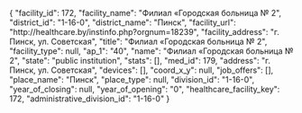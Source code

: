 {
    "facility_id": 172,
    "facility_name": "Филиал «Городская больница № 2",
    "district_id": "1-16-0",
    "district_name": "Пинск",
    "facility_url": "http:\/\/healthcare.by\/instinfo.php?orgnum=18239",
    "facility_address": "г. Пинск, ул. Советская",
    "title": "Филиал «Городская больница № 2",
    "facility_type": null,
    "ap_1": "40",
    "name": "Филиал «Городская больница № 2",
    "state": "public institution",
    "stats": [],
    "med_id": 179,
    "address": "г. Пинск, ул. Советская",
    "devices": [],
    "coord_x_y": null,
    "job_offers": [],
    "place_name": "Пинск",
    "place_type": null,
    "division_id": "1-16-0",
    "year_of_closing": null,
    "year_of_opening": "0",
    "healthcare_facility_key": 172,
    "administrative_division_id": "1-16-0"
}